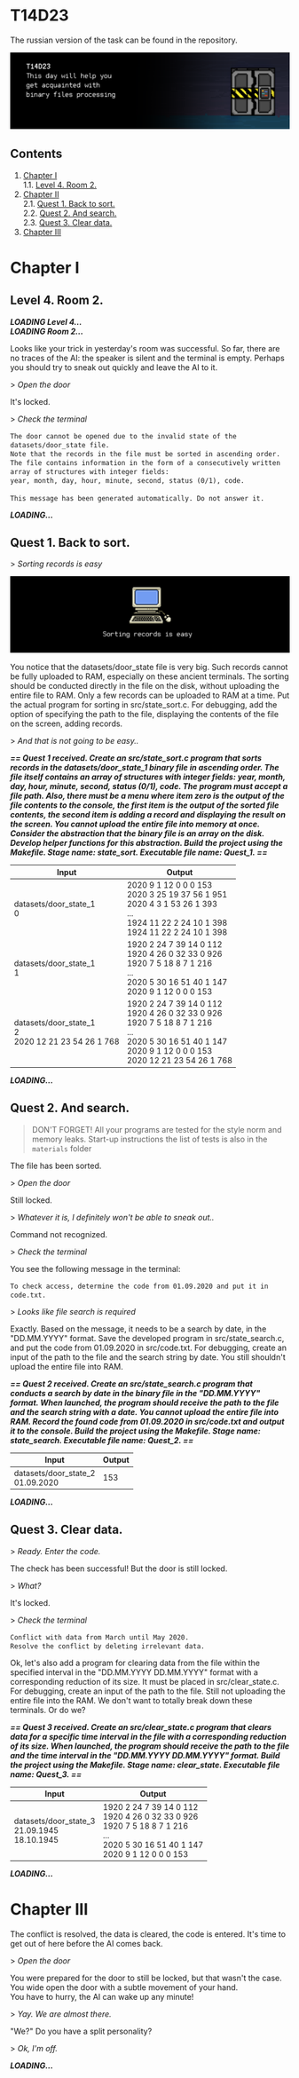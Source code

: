 # T14D23 
The russian version of the task can be found in the repository.

![This day will help you get acquainted with binary files processing.](misc/eng/images/day14_door.png)


## Contents

1. [Chapter I](#chapter-i) \
 1.1. [Level 4. Room 2.](#level-4-room-2)
2. [Chapter II](#chapter-ii) \
 2.1. [Quest 1. Back to sort.](#quest-1-back-to-sort) \
 2.2. [Quest 2. And search.](#quest-2-and-search) \
 2.3. [Quest 3. Clear data.](#quest-3-clear-data)
3. [Chapter III](#chapter-iii)


# Chapter I

## Level 4. Room 2.

***LOADING Level 4…*** \
***LOADING Room 2…***

Looks like your trick in yesterday's room was successful. So far, there are no traces of the AI: the speaker is silent and the terminal is empty. Perhaps you should try to sneak out quickly and leave the AI to it.

\> *Open the door*

It's locked.

\> *Check the terminal*

    The door cannot be opened due to the invalid state of the datasets/door_state file.
    Note that the records in the file must be sorted in ascending order. 
    The file contains information in the form of a consecutively written array of structures with integer fields: 
    year, month, day, hour, minute, second, status (0/1), code.

    This message has been generated automatically. Do not answer it.

***LOADING...***


## Quest 1. Back to sort.

\> *Sorting records is easy*

![day14_pc](misc/eng/images/day14_pc.png)

You notice that the datasets/door_state file is very big. Such records cannot be fully uploaded to RAM, especially on these ancient terminals. The sorting should be conducted directly in the file on the disk, without uploading the entire file to RAM. Only a few records can be uploaded to RAM at a time. Put the actual program for sorting in src/state_sort.c. For debugging, add the option of specifying the path to the file, displaying the contents of the file on the screen, adding records.

\> *And that is not going to be easy..*

***== Quest 1 received. Create an src/state_sort.c program that sorts records in the datasets/door_state_1 binary file in ascending order. The file itself contains an array of structures with integer fields: year, month, day, hour, minute, second, status (0/1), code. The program must accept a file path. Also, there must be a menu where item zero is the output of the file contents to the console, the first item is the output of the sorted file contents, the second item is adding a record and displaying the result on the screen. You cannot upload the entire file into memory at once. Consider the abstraction that the binary file is an array on the disk. Develop helper functions for this abstraction. Build the project using the Makefile. Stage name: state_sort. Executable file name: Quest_1. ==***

| Input | Output |
| ----- | ----- |
| datasets/door_state_1<br/>0| 2020 9 1 12 0 0 0 153<br/>2020 3 25 19 37 56 1 951<br/>2020 4 3 1 53 26 1 393<br/>...<br/> 1924 11 22 2 24 10 1 398<br/>1924 11 22 2 24 10 1 398 |
| datasets/door_state_1<br/>1| 1920 2 24 7 39 14 0 112<br/>1920 4 26 0 32 33 0 926<br/>1920 7 5 18 8 7 1 216<br/>...<br/> 2020 5 30 16 51 40 1 147<br/>2020 9 1 12 0 0 0 153 |
| datasets/door_state_1<br/>2<br/>2020 12 21 23 54 26 1 768| 1920 2 24 7 39 14 0 112<br/>1920 4 26 0 32 33 0 926<br/>1920 7 5 18 8 7 1 216<br/>...<br/> 2020 5 30 16 51 40 1 147<br/>2020 9 1 12 0 0 0 153<br/>2020 12 21 23 54 26 1 768 |

***LOADING...***


## Quest 2. And search.

> DON'T FORGET! All your programs are tested for the style norm and memory leaks. Start-up instructions
> the list of tests is also in the `materials` folder

The file has been sorted.

\> *Open the door*

Still locked.

\> *Whatever it is, I definitely won't be able to sneak out..*

Command not recognized.

\> *Check the terminal*

You see the following message in the terminal:
    
    To check access, determine the code from 01.09.2020 and put it in code.txt.

\> *Looks like file search is required*

Exactly. Based on the message, it needs to be a search by date, in the "DD.MM.YYYY" format. Save the developed program in src/state_search.c, and put the code from 01.09.2020 in src/code.txt. For debugging, create an input of the path to the file and the search string by date. You still shouldn't upload the entire file into RAM.

***== Quest 2 received. Create an src/state_search.c program that conducts a search by date in the binary file in the "DD.MM.YYYY" format. When launched, the program should receive the path to the file and the search string with a date. You cannot upload the entire file into RAM. Record the found code from 01.09.2020 in src/code.txt and output it to the console. Build the project using the Makefile. Stage name: state_search. Executable file name: Quest_2. ==***

| Input | Output |
| ----- | ----- |
| datasets/door_state_2<br/>01.09.2020 | 153 |

***LOADING...***


## Quest 3. Clear data.

\> *Ready. Enter the code.*

The check has been successful! But the door is still locked.

\> *What?*

It's locked.

\> *Check the terminal*

    Conflict with data from March until May 2020.
    Resolve the conflict by deleting irrelevant data.

Ok, let's also add a program for clearing data from the file within the specified interval in the "DD.MM.YYYY DD.MM.YYYY" format with a corresponding reduction of its size. It must be placed in src/clear_state.c. For debugging, create an input of the path to the file. Still not uploading the entire file into the RAM. We don't want to totally break down these terminals. Or do we? 

***== Quest 3 received. Create an src/clear_state.c program that clears data for a specific time interval in the file with a corresponding reduction of its size. When launched, the program should receive the path to the file and the time interval in the "DD.MM.YYYY DD.MM.YYYY" format. Build the project using the Makefile. Stage name: clear_state. Executable file name: Quest_3. ==***

| Input | Output |
| ----- | ----- |
| datasets/door_state_3<br/>21.09.1945<br/>18.10.1945 | 1920 2 24 7 39 14 0 112<br/>1920 4 26 0 32 33 0 926<br/>1920 7 5 18 8 7 1 216<br/>...<br/> 2020 5 30 16 51 40 1 147<br/>2020 9 1 12 0 0 0 153 |

***LOADING...***


# Chapter III

The conflict is resolved, the data is cleared, the code is entered. It's time to get out of here before the AI comes back.

\> *Open the door*

You were prepared for the door to still be locked, but that wasn't the case. You wide open the door with a subtle movement of your hand. \
You have to hurry, the AI can wake up any minute!

\> *Yay. We are almost there.*

"We?" Do you have a split personality?

\> *Ok, I'm off.*

***LOADING...***

